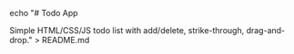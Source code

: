 echo "# Todo App

Simple HTML/CSS/JS todo list with add/delete, strike-through, drag-and-drop." > README.md
